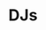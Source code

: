 ---
title: DJs
crosslinks:
- youtubefactsbot
- youtubot
- Beatmatch
- mixes
- Music
- DJsCirclejerk
- DJSetups
- MassdropBot
- EDM
- tipofmytongue
- musicproduction
- john_yukis_bots
- autotldr
- videos
- SongStems
- Turntablists
- iranianmusic
- Techno
- networking
- PartiesnBullshit
---